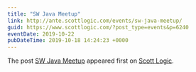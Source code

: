 ```yaml
---
title: "SW Java Meetup"
link: http://ante.scottlogic.com/events/sw-java-meetup/
guid: https://www.scottlogic.com/?post_type=events&p=6240
eventDate: 2019-10-22
pubDateTime: 2019-10-18 14:24:23 +0000
---
```


<p>The post <a rel="nofollow" href="http://ante.scottlogic.com/events/sw-java-meetup/">SW Java Meetup</a> appeared first on <a rel="nofollow" href="http://ante.scottlogic.com">Scott Logic</a>.</p>